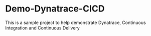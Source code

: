 # Demo-Dynatrace-CICD
This is a sample project to help demonstrate Dynatrace, Continuous Integration and Continuous Delivery 
